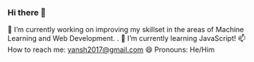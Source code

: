 ### Hi there 👋
🔭 I’m currently working on improving my skillset in the areas of Machine Learning and Web Development. .
🌱 I’m currently learning JavaScript!
📫 How to reach me: yansh2017@gmail.com
😄 Pronouns: He/Him
